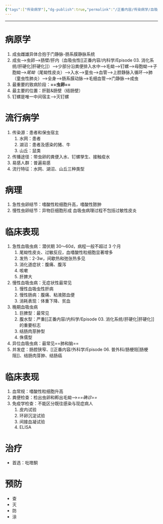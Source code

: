 ```yaml
---
{"tags":["传染病学"],"dg-publish":true,"permalink":"/正番内容/传染病学/血吸虫病/","dgPassFrontmatter":true}
---
```


---
# 病原学
1. 成虫雌雄异体合抱于门静脉-肠系膜静脉系统
2. 成虫-->虫卵-->肠壁/肝内（血吸虫性[[正番内容/内科学/Episode 03. 消化系统/肝硬化\|肝硬化]]）-->少部分沿粪便排入水中-->毛蚴-->钉螺-->母胞蚴-->子胞蚴-->*尾蚴*（尾蚴性皮炎）-->入水-->童虫-->血管-->上腔静脉入循环-->肺（童虫性肺炎）-->全身-->肠系膜动脉-->毛细血管-->门静脉-->成虫
3. 最重要的致病阶段：**==虫卵==**
4. 最主要的位置：肝脏&肠壁（结肠壁）
5. 钉螺是唯一中间宿主-->灭钉螺
# 流行病学
1. 传染源：患者和保虫宿主
	1. 水网：患者
	2. 湖沼：患者及感染的猪、牛
	3. 山丘：鼠类
2. 传播途径：带虫卵的粪便入水、钉螺孳生、接触疫水
3. 易感人群：普遍易感
4. 流行特征：水网、湖沼、山丘三种类型
# 病理
1. 急性虫卵结节：嗜酸性粒细胞升高，嗜酸性脓肿
2. 慢性虫卵结节：异物巨细胞形成
血吸虫病理过程不包括过敏性皮炎
# 临床表现
1. 急性血吸虫病：潜伏期 30～60d，病程一般不超过 3 个月
	1. 尾蚴性皮炎、过敏反应，血嗜酸性粒细胞显著增多
	2. 发热：2-3w，间歇热和弛张热多见
	3. 消化道症状：腹痛、腹泻
	4. 咳嗽
	5. 肝脾大
2. 慢性血吸虫病：无症状性最常见
	1. 慢性血吸虫性肝病
	2. 慢性肠病：腹痛、粘液脓血便
	3. 消耗表现：体重下降、贫血
3. 晚期血吸虫病
	1. 巨脾型：最常见
	2. 腹水型：严重[[正番内容/内科学/Episode 03. 消化系统/肝硬化\|肝硬化]]的重要标志
	3. 结肠肉芽肿型
	4. 侏儒型
4. 异位血吸虫病：最常见==肺和脑==
5. 并发症：肠腔狭窄、[[正番内容/外科学/Episode 06. 普外科/肠梗阻\|肠梗阻]]、结肠肉芽肿、结肠癌
# 临床表现
1. 血常规：嗜酸性粒细胞升高
2. 粪便检查：检出虫卵和孵出毛蚴-->*==确诊==*
3. 免疫学检查：不能区分既往感染与现症病人
	1. 皮内试验
	2. 环卵沉淀试验
	3. 间接血凝试验
	4. ELISA
# 治疗
+ 首选：吡喹酮
# 预防
+ 查
+ 灭
+ 防
+ 涂